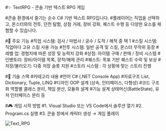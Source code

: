 #✨ TextRPG - 콘솔 기반 텍스트 RPG 게임

#콘솔 환경에서 즐기는 순수 C# 기반 텍스트 RPG입니다.
#플레이어는 직업을 선택하고, 몬스터와의 전투, 던전 탐험, 상점 거래, 장비 강화, 퀘스트 수행 등 다양한 요소를 체험할 수 있습니다.

#📌 주요 기능
#직업 시스템: 검사 / 마법사 / 궁수 / 도적 / 해적 중 택 1
#스킬 시스템: 직업마다 고유 스킬 사용 가능
#전투 시스템: 일반 공격 및 스킬, 몬스터 무작위 등장
#레벨 업: 경험치에 따른 성장 및 능력치 강화
#상점: 아이템 구매 / 판매 / 장비 시스템
#인벤토리: 장비/아이템 목록, 장착/해제 관리
#퀘스트: 목표 기반 퀘스트 수락 및 보상
#저장/불러오기: 다중 저장 슬롯 지원
#스토리 시스템 : 각 상황에 맞는 스토리 진행

#🧩 기술 스택
#카테고리	내용
#언어	C# (.NET Console App)
#자료구조	List, Dictionary, Tuple, LINQ
#디자인	OOP 설계 (상속, 인터페이스, 다형성)
#코드 구조화	역할별 클래스 분리, 책임 분산, 모듈화 설계
#기능 설계	상태머신(BattleState), 유저 인터페이스 분리 등

#🎮 게임 시작 방법
#1. Visual Studio 또는 VS Code에서 솔루션 열기
#2. Program.cs 실행
#3. 콘솔 창에서 캐릭터 생성 → 게임 플레이


![Text_RPG](https://github.com/user-attachments/assets/e6dddef7-eb3b-44ce-b8a2-c9f12f42ad8a)
